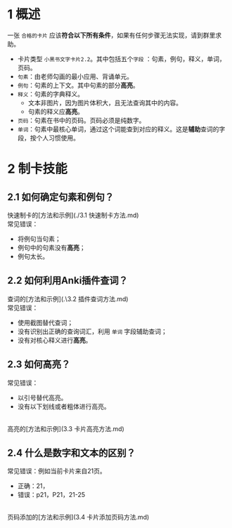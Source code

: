 
# 1 概述
一张 `合格的卡片` 应该**符合以下所有条件**，如果有任何步骤无法实现，请到群里求助。
* 卡片类型 `小黑书文字卡片2.2`。其中包括五个`字段` ：句素，例句，释义，单词，页码。
* `句素`：由老师勾画的最小应用、背诵单元。
* `例句`：句素的上下文。其中句素的部分**高亮**。
* `释义`：句素的字典释义。
    * 文本非图片，因为图片体积大，且无法查询其中的内容。
    * 句素的释义应**高亮**。
* `页码`：句素在书中的页码。页码必须是纯数字。
* `单词`：句素中最核心单词，通过这个词能查到对应的释义。这是**辅助**查词的字段，按个人习惯使用。

# 2 制卡技能
## 2.1 如何确定句素和例句？
快速制卡的[方法和示例](./3.1 快速制卡方法.md)
<br>
常见错误：
* 将例句当句素；
* 例句中的句素没有**高亮**；
* 例句太长。



## 2.2 如何利用Anki插件查词？
查词的[方法和示例](.\3.2 插件查词方法.md)
<br>
常见错误：
* 使用截图替代查词；
* 没有识别出正确的查询词汇，利用 `单词` 字段辅助查词；
* 没有对核心释义进行**高亮**。


## 2.3 如何高亮？
常见错误：
* 以引号替代高亮。
* 没有以下划线或者粗体进行高亮。

<br>高亮的[方法和示例](3.3 卡片高亮方法.md)

## 2.4 什么是数字和文本的区别？
常见错误：例如当前卡片来自21页。
* 正确：21，
* 错误：p21，P21，21-25

<br>页码添加的[方法和示例](3.4 卡片添加页码方法.md)


